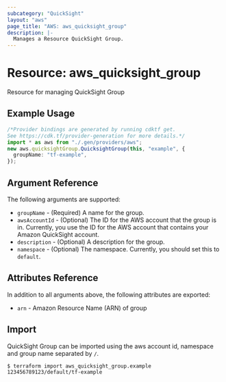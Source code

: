 ```yaml
---
subcategory: "QuickSight"
layout: "aws"
page_title: "AWS: aws_quicksight_group"
description: |-
  Manages a Resource QuickSight Group.
---
```


# Resource: aws\_quicksight\_group

Resource for managing QuickSight Group

## Example Usage

```typescript
/*Provider bindings are generated by running cdktf get.
See https://cdk.tf/provider-generation for more details.*/
import * as aws from "./.gen/providers/aws";
new aws.quicksightGroup.QuicksightGroup(this, "example", {
  groupName: "tf-example",
});

```

## Argument Reference

The following arguments are supported:

* `groupName` - (Required) A name for the group.
* `awsAccountId` - (Optional) The ID for the AWS account that the group is in. Currently, you use the ID for the AWS account that contains your Amazon QuickSight account.
* `description` - (Optional) A description for the group.
* `namespace` - (Optional) The namespace. Currently, you should set this to `default`.

## Attributes Reference

In addition to all arguments above, the following attributes are exported:

* `arn` - Amazon Resource Name (ARN) of group

## Import

QuickSight Group can be imported using the aws account id, namespace and group name separated by `/`.

```console
$ terraform import aws_quicksight_group.example 123456789123/default/tf-example
```

